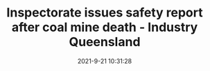 ---
"title": "Inspectorate issues safety report after coal mine death - Industry Queensland"
"date": "2021-9-21 10:31:28"
"feed_name": "GOOGLENEWSMINING"
"feed_website": "https://news.google.com/search?q=mining%2Bincident&hl=en-US&gl=US&ceid=US:en"
"feed_rss": "https://news.google.com/rss/search?q=mining%2Bincident&hl=en-US&gl=US&ceid=US:en"
"link": "https://www.i-q.net.au/main/inspectorate-issues-safety-report-after-coal-mine-death"
"file": "_posts/2021-1-1-894a3ba7dd02e9733fe06f532b084edc9448bacc.md"
"accident": "0"
"drilling": "0"
"dead": "0"
"injured": "0"
"where": "unknown site"
---